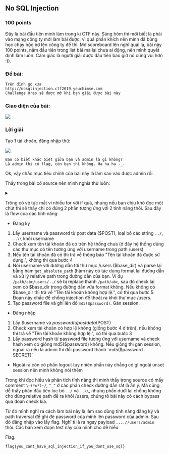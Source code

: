 ## No SQL Injection
### 100 points

Đây là bài đầu tiên mình làm trong kì CTF này. Sáng hôm thi mới biết là phải vào mạng công ty mới làm bài được, vì quá phấn khích nên mình đã bùng học chạy hộc bơ lên công ty để thi. Mở scoreboard lên nghĩ quái lạ, bài này 100 points, nằm đầu tiên trong list bài mà lại chưa ai động, nên mình quyết định làm luôn. Cảm giác là người giải được đầu tiên bao giờ nó cũng vui hơn :)).

### Đề bài:
```
Trên đỉnh gò xưa
http://nosqlinjection.ctf2019.yeuchimse.com
Challenge Oreo sẽ được mở khi bạn giải được bài này
```

### Giao diện của bài:
![][view]

### Lời giải
Tạo 1 tài khoản, đăng nhập thử:

![][logged-in]

```
Bạn có biết khác biệt giữa bạn và admin là gì không?
Là admin thì có flag, còn bạn thì không. Ha ha ha -_-
```

Ok, vậy chắc mục tiêu chính của bài này là làm sao vào được admin rồi. 

Thấy trong bài có source nên mình nghía thử luôn:

<details>
  <summary></summary>
  <p>
    ```php
    <?php

    if (isset($_GET['view_source'])) {
        highlight_file(__FILE__);
        die();
    }
    ?>

    <?php include_once 'header.php' ?>
    <?php include_once 'config.php' ?>

    <?php

    function get_absolute_path($path)
    {
        $unix = substr($path, 0, 1) === '/';

        $path = str_replace(array('/', '\\'), DIRECTORY_SEPARATOR, $path);
        $parts = array_filter(explode(DIRECTORY_SEPARATOR, $path), 'strlen');
        $absolutes = array();
        foreach ($parts as $part) {
            if ('.' == $part) continue;
            if ('..' == $part) {
                array_pop($absolutes);
            } else {
                $absolutes[] = $part;
            }
        }

        $final_path = implode(DIRECTORY_SEPARATOR, $absolutes);
        if ($unix) {
            $final_path = '/' . $final_path;
        }

        return $final_path;
    }

    if ($_SERVER['REQUEST_METHOD'] == 'POST') {
        if ($_GET['action'] == 'register' && isset($_POST['username']) && isset($_POST['password']) && !empty(trim($_POST['username']))) {
            $username = trim($_POST['username']);
            $username = str_replace(array('../', '..\\'), '', $username); // ^_^

            $password = $_POST['password'];
            $user_dirs = glob(getcwd() . '/users/*');
            foreach ($user_dirs as $user_dir) {
                $user_dir_name = basename($user_dir);
                if ($user_dir_name == $username) {
                    $error = 'Tên tài khoản đã được sử dụng.';
                    break;
                }
            }

            if (!isset($error)) {
                $user_dir = get_absolute_path(getcwd() . '/users/' . $username);
                $base_dir = get_absolute_path(getcwd() . '/users');
                if (strpos($user_dir, $base_dir) === false) {  // \~(*o*)~/
                    $error = 'Tên tài khoản không hợp lệ.';
                } else {
                    if (!isset($error)) {
                        if (!file_exists($user_dir) && !mkdir($user_dir)) {
                            $error = 'Không tạo được thư mục.';
                        } else {
                            $password_file = $user_dir . '/' . PASSWORD_FILENAME;
                            if (file_put_contents($password_file, md5($password)) !== false) {

                                $_SESSION['username'] = $username;

                                header('Location: index.php');
                                die();
                            } else {
                                $error = 'Không ghi được file.';
                            }
                        }
                    }
                }
            }

        } else if ($_GET['action'] == 'login' && isset($_POST['username']) && isset($_POST['password'])) {
            $username = $_POST['username'];
            $password = $_POST['password'];

            $user_dir = get_absolute_path(getcwd() . '/users/' . $username);
            if (strpos($user_dir, getcwd()) == -1) {
                $errror = 'Tên tài khoản không hợp lệ.';
            }

            if (!isset($error)) {
                $password_file = $user_dir . '/' . PASSWORD_FILENAME;
                if (file_exists($password_file)) {
                    $password_md5 = file_get_contents($password_file);
                    if (md5($password) == $password_md5) {
                        // với tài khoản admin, sau mỗi lần đăng nhập thành công sẽ đổi password để đảm bảo an toàn
                        if ($username == 'admin') {
                            $new_password = md5($password . SECRET);
                            file_put_contents($password_file, $new_password);
                        }

                        $_SESSION['username'] = $username;

                        header('Location: index.php');
                        die();
                    } else {
                        $error = 'Thông tin đăng nhập không chính xác.';
                    }
                } else {
                    $error = 'Thông tin đăng nhập không chính xác.';
                }
            }
        }
    } else {
        if (isset($_GET['action']) && $_GET['action'] == 'logout') {
            unset($_SESSION['username']);

            header('Location: auth.php');
            die();
        }
    }
    ?>

        <div class="container">
            <div class="row">
                <div class="col-lg-6 col-lg-offset-3">
                    <div class="panel panel-login">
                        <div class="panel-heading">
                            <div class="row">
                                <div class="col-lg-6">
                                    <a href="#" class="active" id="login-form-link">Đăng nhập</a>
                                </div>
                                <div class="col-lg-6">
                                    <a href="#" id="register-form-link">Đăng ký</a>
                                </div>
                            </div>
                            <hr>
                        </div>
                        <div class="panel-body">
                            <div class="row">
                                <div class="col-lg-12">
                                    <form id="login-form" action="auth.php?action=login" method="post" role="form"
                                          style="display: block;">
                                        <div class="form-group">
                                            <input type="text" name="username" id="username" tabindex="1"
                                                   class="form-control"
                                                   placeholder="Tên tài khoản" value="">
                                        </div>
                                        <div class="form-group">
                                            <input type="password" name="password" id="password" tabindex="2"
                                                   class="form-control" placeholder="Mật khẩu">
                                        </div>
                                        <div class="form-group">
                                            <div class="row">
                                                <div class="col-sm-6 col-sm-offset-3">
                                                    <input type="submit" name="login" id="login-submit" tabindex="4"
                                                           class="form-control btn btn-login" value="Đăng nhập">
                                                </div>
                                            </div>
                                        </div>
                                    </form>
                                    <form id="register-form" action="auth.php?action=register" method="post"
                                          role="form" style="display: none;">
                                        <div class="form-group">
                                            <input type="text" name="username" id="username" tabindex="1"
                                                   class="form-control"
                                                   placeholder="Tên tài khoản" value="">
                                        </div>
                                        <div class="form-group">
                                            <input type="password" name="password" id="password" tabindex="2"
                                                   class="form-control" placeholder="Mật khẩu">
                                        </div>
                                        <div class="form-group">
                                            <div class="row">
                                                <div class="col-lg-6 col-lg-offset-3">
                                                    <input type="submit" name="register" id="register-submit"
                                                           tabindex="4" class="form-control btn btn-register"
                                                           value="Đăng ký">
                                                </div>
                                            </div>
                                        </div>
                                    </form>
                                </div>
                            </div>

                            <?php if (isset($error)) { ?>
                                <div class="row">
                                    <div class="col-lg-12 text-center alert alert-danger">
                                        <?php echo $error ?>
                                    </div>
                                </div>
                            <?php } ?>
                        </div>
                    </div>

                    <div class="panel panel-login text-center">
                        <div style="font-size: 16px; color: dodgerblue; font-weight: bold"><a
                                    href="auth.php?view_source=1" target="_blank">Mã nguồn</a>
                        </div>
                    </div>
                </div>
            </div>
        </div>

    <?php include_once 'footer.php' ?>
    ```
  </p>
</details>

Trông có vẻ tức mắt vì nhiều for với if quá, nhưng nếu bạn chịu khó đọc một chút thì sẽ thấy chỉ có đúng 2 phần tương ứng với 2 tính năng thôi. Sau đây là flow của các tính năng:

+ Đăng ký
1. Lấy username và password từ post data ($POST), loại bỏ các string `../`, `..\\` khỏi username
2. Check xem tên tài khoản đã có trên hệ thống chưa (ở đây hệ thống dùng các thư mục có tên tương ứng với username trong path /users)
3. Nếu tên tài khoản đã có thì trả về thông báo "Tên tài khoản đã được sử dụng.", không thì qua bước 4
4. Nối username với đường dẫn tới thư mục /users ($base_dir) và parse lại bằng hàm `get_absolute_path` (hàm này có tác dụng format lại đường dẫn và xử lý relative path trong đường dẫn của bạn. Ví dụ `/path/abc/users/../` sẽ bị replace thành `/path/abc`, sau đó check lại xem có $base_dir trong đường dẫn vừa format không. Nếu không có $base_dir thì trả về "Tên tài khoản không hợp lệ.", có thì qua bước 5. Đoạn này chắc để chống injection để thoát ra khỏi thư mục /users.
5. Tạo password file và ghi lên đó `md5($password)`. Gán session.

+ Đăng nhập
1. Lấy $username và $password từ post data ($POST)
2. Check xem tài khoản có hợp lệ không (giống bước 4 ở trên), nếu không thì trả về "Tên tài khoản không hợp lệ.", có thì qua bước 3
3. Lấy password hash từ password file tương ứng với username và check hash xem có giống md5($password) không. Nếu giống thì gán session, ngoài ra nếu là admin thì đổi password thành `md5($password . SECRET)`

+ Ngoài ra còn có phần logout tuy nhiên phần này chẳng có gì ngoài unset session nên mình không nói thêm

Trong khi đọc hiểu và phân tích tính năng thì mình thấy trong source có mấy comment `\~(*o*)~/`, `^_^` ở các phần check đường dẫn rất là ẩn ý. Mà cũng dễ thấy phần đầu tiên lọc bỏ `../` và `..\\`, nhưng phần dưới lại chống không cho dùng relative path để ra khỏi /users, chứng tỏ bài này có cách bypass qua đoạn check kia.

Từ đó mình nghĩ ra cách làm bài này là làm sao dùng tính năng đăng ký và path traversal để ghi đè password của mình lên password của admin. Sau đó đăng nhập vào lấy flag.
Nghĩ tí là ra ngay payload `....//users/admin` thôi. Các bạn xem đoạn test này của mình cho dễ hiểu

Flag:
```
flag{you_cant_have_sql_injection_if_you_dont_use_sql}
```

[view]: assets/NO_SQL_INJECTION/view.png
[logged-in]: assets/NO_SQL_INJECTION/logged-in.png